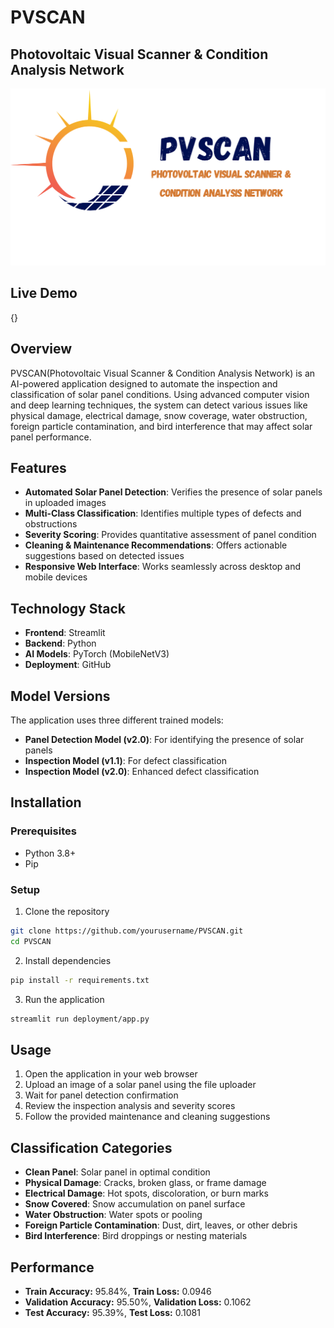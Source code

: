 # PVSCAN
## Photovoltaic Visual Scanner & Condition Analysis Network

![SPICE.AI Logo](https://github.com/ianjiteshan/PVSCAN/blob/main/deployment/logo_comp.png?raw=true)

## Live Demo

{}

## Overview

PVSCAN(Photovoltaic Visual Scanner & Condition Analysis Network) is an AI-powered application designed to automate the inspection and classification of solar panel conditions. Using advanced computer vision and deep learning techniques, the system can detect various issues like physical damage, electrical damage, snow coverage, water obstruction, foreign particle contamination, and bird interference that may affect solar panel performance.

## Features

- **Automated Solar Panel Detection**: Verifies the presence of solar panels in uploaded images
- **Multi-Class Classification**: Identifies multiple types of defects and obstructions
- **Severity Scoring**: Provides quantitative assessment of panel condition
- **Cleaning & Maintenance Recommendations**: Offers actionable suggestions based on detected issues
- **Responsive Web Interface**: Works seamlessly across desktop and mobile devices

## Technology Stack

- **Frontend**: Streamlit
- **Backend**: Python
- **AI Models**: PyTorch (MobileNetV3)
- **Deployment**: GitHub

## Model Versions

The application uses three different trained models:
- **Panel Detection Model (v2.0)**: For identifying the presence of solar panels
- **Inspection Model (v1.1)**: For defect classification
- **Inspection Model (v2.0)**: Enhanced defect classification

## Installation

### Prerequisites
- Python 3.8+
- Pip

### Setup

1. Clone the repository
```bash
git clone https://github.com/yourusername/PVSCAN.git
cd PVSCAN
```

2. Install dependencies
```bash
pip install -r requirements.txt
```

3. Run the application
```bash
streamlit run deployment/app.py
```

## Usage

1. Open the application in your web browser
2. Upload an image of a solar panel using the file uploader
3. Wait for panel detection confirmation
4. Review the inspection analysis and severity scores
5. Follow the provided maintenance and cleaning suggestions

## Classification Categories

- **Clean Panel**: Solar panel in optimal condition
- **Physical Damage**: Cracks, broken glass, or frame damage
- **Electrical Damage**: Hot spots, discoloration, or burn marks
- **Snow Covered**: Snow accumulation on panel surface
- **Water Obstruction**: Water spots or pooling
- **Foreign Particle Contamination**: Dust, dirt, leaves, or other debris
- **Bird Interference**: Bird droppings or nesting materials

## Performance

- **Train Accuracy:** 95.84%, **Train Loss:** 0.0946
- **Validation Accuracy:** 95.50%, **Validation Loss:** 0.1062
- **Test Accuracy:** 95.39%, **Test Loss:** 0.1081
